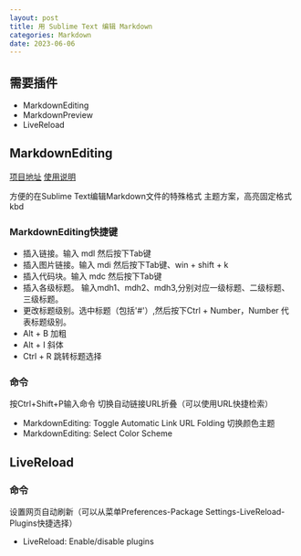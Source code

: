 ```yaml
---
layout: post
title: 用 Sublime Text 编辑 Markdown
categories: Markdown
date: 2023-06-06
---
```



## 需要插件
- MarkdownEditing
- MarkdownPreview
- LiveReload

## MarkdownEditing

[项目地址](https://github.com/SublimeText-Markdown/MarkdownEditing)
[使用说明](https://sublimetext-markdown.github.io/MarkdownEditing/usage/)

方便的在Sublime Text编辑Markdown文件的特殊格式
主题方案，高亮固定格式
kbd
### MarkdownEditing快捷键
- 插入链接。输入 mdl 然后按下Tab键
- 插入图片链接。输入 mdi 然后按下Tab键、win + shift + k
- 插入代码块。输入 mdc 然后按下Tab键
- 插入各级标题。 输入mdh1、mdh2、mdh3,分别对应一级标题、二级标题、三级标题。
- 更改标题级别。选中标题（包括'#'）,然后按下Ctrl + Number，Number 代表标题级别。
- Alt + B 加粗
- Alt + I 斜体
- Ctrl + R 跳转标题选择

### 命令
按Ctrl+Shift+P输入命令
切换自动链接URL折叠（可以使用URL快捷检索）
- MarkdownEditing: Toggle Automatic Link URL Folding
切换颜色主题
- MarkdownEditing: Select Color Scheme

## LiveReload
### 命令
设置网页自动刷新（可以从菜单Preferences-Package Settings-LiveReload-Plugins快捷选择）
- LiveReload: Enable/disable plugins
